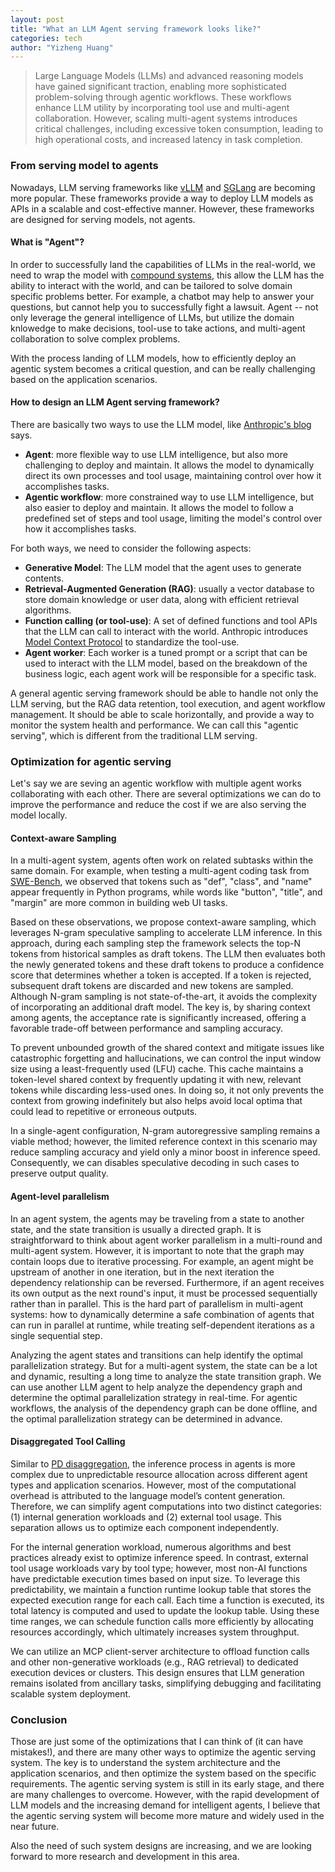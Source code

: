 ```yaml
---
layout: post
title: "What an LLM Agent serving framework looks like?"
categories: tech
author: "Yizheng Huang"
---
```


> Large Language Models (LLMs) and advanced reasoning models have gained significant traction, enabling more sophisticated problem-solving through agentic workflows. These workflows enhance LLM utility by incorporating tool use and multi-agent collaboration. However, scaling multi-agent systems introduces critical challenges, including excessive token consumption, leading to high operational costs, and increased latency in task completion.

### From serving model to agents

Nowadays, LLM serving frameworks like [vLLM](https://github.com/vllm-project/vllm) and [SGLang](https://github.com/sgl-project/sglang) are becoming more popular. These frameworks provide a way to deploy LLM models as APIs in a scalable and cost-effective manner. However, these frameworks are designed for serving models, not agents.

#### What is "Agent"?

In order to successfully land the capabilities of LLMs in the real-world, we need to wrap the model with [compound systems](https://bair.berkeley.edu/blog/2024/02/18/compound-ai-systems/), this allow the LLM has the ability to interact with the world, and can be tailored to solve domain specific problems better. For example, a chatbot may help to answer your questions, but cannot help you to successfully fight a lawsuit. Agent -- not only leverage the general intelligence of LLMs, but utilize the domain knlowedge to make decisions, tool-use to take actions, and multi-agent collaboration to solve complex problems.

With the process landing of LLM models, how to efficiently deploy an agentic system becomes a critical question, and can be really challenging based on the application scenarios.

#### How to design an LLM Agent serving framework?

There are basically two ways to use the LLM model, like [Anthropic's blog](https://www.anthropic.com/engineering/building-effective-agents) says. 

- **Agent**: more flexible way to use LLM intelligence, but also more challenging to deploy and maintain. It allows the model to dynamically direct its own processes and tool usage, maintaining control over how it accomplishes tasks.
- **Agentic workflow**: more constrained way to use LLM intelligence, but also easier to deploy and maintain. It allows the model to follow a predefined set of steps and tool usage, limiting the model's control over how it accomplishes tasks.

For both ways, we need to consider the following aspects:

- **Generative Model**: The LLM model that the agent uses to generate contents.
- **Retrieval-Augmented Generation (RAG)**: usually a vector database to store domain knowledge or user data, along with efficient retrieval algorithms.
- **Function calling (or tool-use)**: A set of defined functions and tool APIs that the LLM can call to interact with the world. Anthropic introduces [Model Context Protocol](https://github.com/modelcontextprotocol) to standardize the tool-use.
- **Agent worker**: Each worker is a tuned prompt or a script that can be used to interact with the LLM model, based on the breakdown of the business logic, each agent work will be responsible for a specific task.

A general agentic serving framework should be able to handle not only the LLM serving, but the RAG data retention, tool execution, and agent workflow management. It should be able to scale horizontally, and provide a way to monitor the system health and performance. We can call this "agentic serving", which is different from the traditional LLM serving.

### Optimization for agentic serving

Let's say we are seving an agentic workflow with multiple agent works collaborating with each other. There are several optimizations we can do to improve the performance and reduce the cost if we are also serving the model locally.

#### Context-aware Sampling

In a multi-agent system, agents often work on related subtasks within the same domain. For example, when testing a multi-agent coding task from [SWE-Bench](https://www.swebench.com/), we observed that tokens such as "def", "class", and "name" appear frequently in Python programs, while words like "button", "title", and "margin" are more common in building web UI tasks.

Based on these observations, we propose context-aware sampling, which leverages N-gram speculative sampling to accelerate LLM inference. In this approach, during each sampling step the framework selects the top-N tokens from historical samples as draft tokens. The LLM then evaluates both the newly generated tokens and these draft tokens to produce a confidence score that determines whether a token is accepted. If a token is rejected, subsequent draft tokens are discarded and new tokens are sampled. Although N-gram sampling is not state-of-the-art, it avoids the complexity of incorporating an additional draft model. The key is, by sharing context among agents, the acceptance rate is significantly increased, offering a favorable trade-off between performance and sampling accuracy.

To prevent unbounded growth of the shared context and mitigate issues like catastrophic forgetting and hallucinations, we can control the input window size using a least-frequently used (LFU) cache. This cache maintains a token-level shared context by frequently updating it with new, relevant tokens while discarding less-used ones. In doing so, it not only prevents the context from growing indefinitely but also helps avoid local optima that could lead to repetitive or erroneous outputs.

In a single-agent configuration, N-gram autoregressive sampling remains a viable method; however, the limited reference context in this scenario may reduce sampling accuracy and yield only a minor boost in inference speed. Consequently, we can disables speculative decoding in such cases to preserve output quality.

#### Agent-level parallelism

In an agent system, the agents may be traveling from a state to another state, and the state transition is usually a directed graph. It is straightforward to think about agent worker parallelism in a multi-round and multi-agent system. However, it is important to note that the graph may contain loops due to iterative processing. For example, an agent might be upstream of another in one iteration, but in the next iteration the dependency relationship can be reversed. Furthermore, if an agent receives its own output as the next round's input, it must be processed sequentially rather than in parallel. This is the hard part of parallelism in multi-agent systems: how to dynamically determine a safe combination of agents that can run in parallel at runtime, while treating self-dependent iterations as a single sequential step.

Analyzing the agent states and transitions can help identify the optimal parallelization strategy. But for a multi-agent system, the state can be a lot and dynamic, resulting a long time to analyze the state transition graph. We can use another LLM agent to help analyze the dependency graph and determine the optimal parallelization strategy in real-time. For agentic workflows, the analysis of the dependency graph can be done offline, and the optimal parallelization strategy can be determined in advance. 


#### Disaggregated Tool Calling

Similar to [PD disaggregation](https://docs.vllm.ai/en/stable/features/disagg_prefill.html), the inference process in agents is more complex due to unpredictable resource allocation across different agent types and application scenarios. However, most of the computational overhead is attributed to the language model’s content generation. Therefore, we can simplify agent computations into two distinct categories: (1) internal generation workloads and (2) external tool usage. This separation allows us to optimize each component independently.

For the internal generation workload, numerous algorithms and best practices already exist to optimize inference speed. In contrast, external tool usage workloads vary by tool type; however, most non-AI functions have predictable execution times based on input size. To leverage this predictability, we maintain a function runtime lookup table that stores the expected execution range for each call. Each time a function is executed, its total latency is computed and used to update the lookup table. Using these time ranges, we can schedule function calls more efficiently by allocating resources accordingly, which ultimately increases system throughput.

We can utilize an MCP client-server architecture to offload function calls and other non-generative workloads (e.g., RAG retrieval) to dedicated execution devices or clusters. This design ensures that LLM generation remains isolated from ancillary tasks, simplifying debugging and facilitating scalable system deployment.


### Conclusion

Those are just some of the optimizations that I can think of (it can have mistakes!), and there are many other ways to optimize the agentic serving system. The key is to understand the system architecture and the application scenarios, and then optimize the system based on the specific requirements. The agentic serving system is still in its early stage, and there are many challenges to overcome. However, with the rapid development of LLM models and the increasing demand for intelligent agents, I believe that the agentic serving system will become more mature and widely used in the near future.

Also the need of such system designs are increasing, and we are looking forward to more research and development in this area. 

